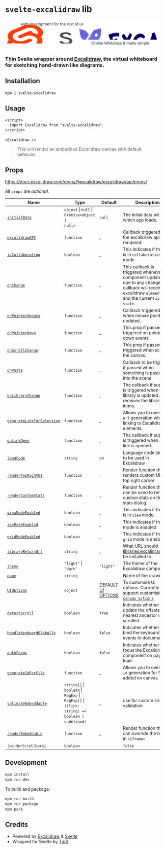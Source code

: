 # `svelte-excalidraw` lib

![banner](/README.excalidraw.svg)

### Thin Svelte wrapper around [Excalidraw](https://github.com/excalidraw/excalidraw), the virtual whiteboard for sketching hand-drawn like diagrams.

## Installation

```bash
npm i svelte-excalidraw
```

## Usage

```svelte
<script>
  import Excalidraw from "svelte-excalidraw";
</script>

<Excalidraw />
```

> This will render an embedded Excalidraw canvas with default behavior.

## Props

https://docs.excalidraw.com/docs/@excalidraw/excalidraw/api/props/

All `props` are _optional_.

| Name | Type | Default | Description |
| --- | --- | --- | --- |
| [`initialData`](https://docs.excalidraw.com/docs/@excalidraw/excalidraw/api/props/initialdata) | `object` &#124; `null` &#124; <code>Promise<object &#124; null></code> | `null` | The initial data with which app loads. |
| [`excalidrawAPI`](https://docs.excalidraw.com/docs/@excalidraw/excalidraw/api/props/excalidraw-api) | `function` | \_ | Callback triggered with the excalidraw api once rendered |
| [`isCollaborating`](https://docs.excalidraw.com/docs/@excalidraw/excalidraw/api/props#iscollaborating) | `boolean` | \_ | This indicates if the app is in `collaboration` mode |
| [`onChange`](https://docs.excalidraw.com/docs/@excalidraw/excalidraw/api/props#onchange) | `function` | \_ | This callback is triggered whenever the component updates due to any change. This callback will receive the excalidraw `elements` and the current `app state`. |
| [`onPointerUpdate`](https://docs.excalidraw.com/docs/@excalidraw/excalidraw/api/props#onpointerupdate) | `function` | \_ | Callback triggered when mouse pointer is updated. |
| [`onPointerDown`](https://docs.excalidraw.com/docs/@excalidraw/excalidraw/api/props#onpointerdown) | `function` | \_ | This prop if passed gets triggered on pointer down events |
| [`onScrollChange`](https://docs.excalidraw.com/docs/@excalidraw/excalidraw/api/props#onscrollchange) | `function` | \_ | This prop if passed gets triggered when scrolling the canvas. |
| [`onPaste`](https://docs.excalidraw.com/docs/@excalidraw/excalidraw/api/props#onpaste) | `function` | \_ | Callback to be triggered if passed when something is pasted into the scene |
| [`onLibraryChange`](https://docs.excalidraw.com/docs/@excalidraw/excalidraw/api/props#onlibrarychange) | `function` | \_ | The callback if supplied is triggered when the library is updated and receives the library items. |
| [`generateLinkForSelection`](https://docs.excalidraw.com/docs/@excalidraw/excalidraw/api/props#generatelinkforselection) | `function` | \_ | Allows you to override `url` generation when linking to Excalidraw elements. |
| [`onLinkOpen`](https://docs.excalidraw.com/docs/@excalidraw/excalidraw/api/props#onlinkopen) | `function` | \_ | The callback if supplied is triggered when any link is opened. |
| [`langCode`](https://docs.excalidraw.com/docs/@excalidraw/excalidraw/api/props#langcode) | `string` | `en` | Language code string to be used in Excalidraw |
| [`renderTopRightUI`](https://docs.excalidraw.com/docs/@excalidraw/excalidraw/api/props/render-props#rendertoprightui) | `function` | \_ | Render function that renders custom UI in top right corner |
| [`renderCustomStats`](https://docs.excalidraw.com/docs/@excalidraw/excalidraw/api/props/render-props#rendercustomstats) | `function` | \_ | Render function that can be used to render custom stats on the stats dialog. |
| [`viewModeEnabled`](https://docs.excalidraw.com/docs/@excalidraw/excalidraw/api/props#viewmodeenabled) | `boolean` | \_ | This indicates if the app is in `view` mode. |
| [`zenModeEnabled`](https://docs.excalidraw.com/docs/@excalidraw/excalidraw/api/props#zenmodeenabled) | `boolean` | \_ | This indicates if the `zen` mode is enabled |
| [`gridModeEnabled`](https://docs.excalidraw.com/docs/@excalidraw/excalidraw/api/props#gridmodeenabled) | `boolean` | \_ | This indicates if the `grid` mode is enabled |
| [`libraryReturnUrl`](https://docs.excalidraw.com/docs/@excalidraw/excalidraw/api/props#libraryreturnurl) | `string` | \_ | What URL should [libraries.excalidraw.com](https://libraries.excalidraw.com) be installed to |
| [`theme`](https://docs.excalidraw.com/docs/@excalidraw/excalidraw/api/props#theme) | `"light"` &#124; `"dark"` | `"light"` | The theme of the Excalidraw component |
| [`name`](https://docs.excalidraw.com/docs/@excalidraw/excalidraw/api/props#name) | `string` |  | Name of the drawing |
| [`UIOptions`](https://docs.excalidraw.com/docs/@excalidraw/excalidraw/api/props/ui-options) | `object` | [DEFAULT UI OPTIONS](https://github.com/excalidraw/excalidraw/blob/master/packages/excalidraw/constants.ts#L151) | To customise UI options. Currently we support customising [`canvas actions`](https://docs.excalidraw.com/docs/@excalidraw/excalidraw/api/props/ui-options#canvasactions) |
| [`detectScroll`](https://docs.excalidraw.com/docs/@excalidraw/excalidraw/api/props#detectscroll) | `boolean` | `true` | Indicates whether to update the offsets when nearest ancestor is scrolled. |
| [`handleKeyboardGlobally`](https://docs.excalidraw.com/docs/@excalidraw/excalidraw/api/props#handlekeyboardglobally) | `boolean` | `false` | Indicates whether to bind the keyboard events to document. |
| [`autoFocus`](https://docs.excalidraw.com/docs/@excalidraw/excalidraw/api/props#autofocus) | `boolean` | `false` | Indicates whether to focus the Excalidraw component on page load |
| [`generateIdForFile`](https://docs.excalidraw.com/docs/@excalidraw/excalidraw/api/props#generateidforfile) | `function` | \_ | Allows you to override `id` generation for files added on canvas |
| [`validateEmbeddable`](https://docs.excalidraw.com/docs/@excalidraw/excalidraw/api/props#validateembeddable) | `string[]` \| `boolean` \| `RegExp` \| `RegExp[]` \| <code>((link: string) => boolean &#124; undefined)</code> | \_ | use for custom src url validation |
| [`renderEmbeddable`](https://docs.excalidraw.com/docs/@excalidraw/excalidraw/api/props/render-props#renderEmbeddable) | `function` | \_ | Render function that can override the built-in `<iframe>` |
| [`renderScrollbars`] | `boolean`| | `false` | Indicates whether scrollbars will be shown

## Development

```bash
npm install
npm run dev
```

To build and package:

```bash
npm run build
npm run package
npm pack
```

## Credits

- Powered by [Excalidraw](https://github.com/excalidraw/excalidraw?tab=readme-ov-file#readme) & [Svelte](https://svelte.dev/)
- Wrapped for Svelte by [TipS](https://tips.dev/)
